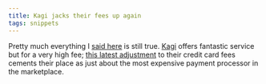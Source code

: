 ```yaml
---
title: Kagi jacks their fees up again
tags: snippets
---
```


Pretty much everything I [said here](http://wincent.com/a/about/wincent/weblog/archives/2006/10/kagi_a_recommen.php) is still true. [Kagi](https://wincent.com/s/kagi/) offers fantastic service but for a very high fee; [this latest adjustment](http://www.kagi.com/resources/mm.php?page=11&year=2006) to their credit card fees cements their place as just about the most expensive payment processor in the marketplace.
